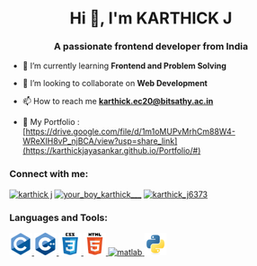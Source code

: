 <h1 align="center">Hi 👋, I'm KARTHICK J</h1>
<h3 align="center">A passionate frontend developer from India</h3>

- 🌱 I’m currently learning **Frontend and Problem Solving**

- 👯 I’m looking to collaborate on **Web Development**

- 📫 How to reach me **karthick.ec20@bitsathy.ac.in**

- 📄 My Portfolio : [https://drive.google.com/file/d/1m1oMUPvMrhCm88W4-WReXIH8vP_njBCA/view?usp=share_link](https://karthickjayasankar.github.io/Portfolio/#)

<h3 align="left">Connect with me:</h3>
<p align="left">
<a href="https://linkedin.com/in/karthick j" target="blank"><img align="center" src="https://raw.githubusercontent.com/rahuldkjain/github-profile-readme-generator/master/src/images/icons/Social/linked-in-alt.svg" alt="karthick j" height="30" width="40" /></a>
<a href="https://instagram.com/your_boy_karthick___" target="blank"><img align="center" src="https://raw.githubusercontent.com/rahuldkjain/github-profile-readme-generator/master/src/images/icons/Social/instagram.svg" alt="your_boy_karthick___" height="30" width="40" /></a>
<a href="https://www.leetcode.com/karthick_j6373" target="blank"><img align="center" src="https://raw.githubusercontent.com/rahuldkjain/github-profile-readme-generator/master/src/images/icons/Social/leet-code.svg" alt="karthick_j6373" height="30" width="40" /></a>
</p>


<h3 align="left">Languages and Tools:</h3>
<p align="left"> <a href="https://www.cprogramming.com/" target="_blank" rel="noreferrer"> <img src="https://raw.githubusercontent.com/devicons/devicon/master/icons/c/c-original.svg" alt="c" width="40" height="40"/> </a> <a href="https://www.w3schools.com/cpp/" target="_blank" rel="noreferrer"> <img src="https://raw.githubusercontent.com/devicons/devicon/master/icons/cplusplus/cplusplus-original.svg" alt="cplusplus" width="40" height="40"/> </a> <a href="https://www.w3schools.com/css/" target="_blank" rel="noreferrer"> <img src="https://raw.githubusercontent.com/devicons/devicon/master/icons/css3/css3-original-wordmark.svg" alt="css3" width="40" height="40"/> </a> <a href="https://www.w3.org/html/" target="_blank" rel="noreferrer"> <img src="https://raw.githubusercontent.com/devicons/devicon/master/icons/html5/html5-original-wordmark.svg" alt="html5" width="40" height="40"/> </a> <a href="https://www.mathworks.com/" target="_blank" rel="noreferrer"> <img src="https://upload.wikimedia.org/wikipedia/commons/2/21/Matlab_Logo.png" alt="matlab" width="40" height="40"/> </a> <a href="https://www.python.org" target="_blank" rel="noreferrer"> <img src="https://raw.githubusercontent.com/devicons/devicon/master/icons/python/python-original.svg" alt="python" width="40" height="40"/> </a> </p>

